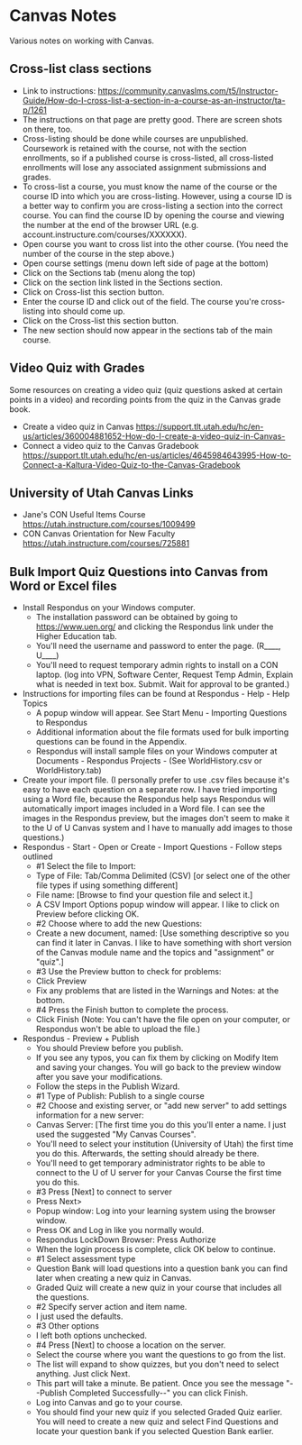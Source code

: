 # Canvas Notes

Various notes on working with Canvas.

## Cross-list class sections

* Link to instructions: https://community.canvaslms.com/t5/Instructor-Guide/How-do-I-cross-list-a-section-in-a-course-as-an-instructor/ta-p/1261
* The instructions on that page are pretty good. There are screen shots on there, too.
* Cross-listing should be done while courses are unpublished. Coursework is retained with the course, not with the section enrollments, so if a published course is cross-listed, all cross-listed enrollments will lose any associated assignment submissions and grades.
* To cross-list a course, you must know the name of the course or the course ID into which you are cross-listing. However, using a course ID is a better way to confirm you are cross-listing a section into the correct course. You can find the course ID by opening the course and viewing the number at the end of the browser URL (e.g. account.instructure.com/courses/XXXXXX).
* Open course you want to cross list into the other course. (You need the number of the course in the step above.)
* Open course settings (menu down left side of page at the bottom)
* Click on the Sections tab (menu along the top)
* Click on the section link listed in the Sections section.
* Click on Cross-list this section button.
* Enter the course ID and click out of the field. The course you're cross-listing into should come up.
* Click on the Cross-list this section button.
* The new section should now appear in the sections tab of the main course.

## Video Quiz with Grades

Some resources on creating a video quiz (quiz questions asked at certain points in a video) and recording points from the quiz in the Canvas grade book.

* Create a video quiz in Canvas https://support.tlt.utah.edu/hc/en-us/articles/360004881652-How-do-I-create-a-video-quiz-in-Canvas-
* Connect a video quiz to the Canvas Gradebook https://support.tlt.utah.edu/hc/en-us/articles/4645984643995-How-to-Connect-a-Kaltura-Video-Quiz-to-the-Canvas-Gradebook

## University of Utah Canvas Links

* Jane's CON Useful Items Course https://utah.instructure.com/courses/1009499
* CON Canvas Orientation for New Faculty https://utah.instructure.com/courses/725881

## Bulk Import Quiz Questions into Canvas from Word or Excel files

* Install Respondus on your Windows computer.
  * The installation password can be obtained by going to https://www.uen.org/ and clicking the Respondus link under the Higher Education tab.
  * You'll need the username and password to enter the page. (R____, U____)
  * You'll need to request temporary admin rights to install on a CON laptop. (log into VPN, Software Center, Request Temp Admin, Explain what is needed in text box. Submit. Wait for approval to be granted.)
* Instructions for importing files can be found at Respondus - Help - Help Topics
  * A popup window will appear. See Start Menu - Importing Questions to Respondus
  * Additional information about the file formats used for bulk importing questions can be found in the Appendix.
  * Respondus will install sample files on your Windows computer at Documents - Respondus Projects - (See WorldHistory.csv or WorldHistory.tab)
* Create your import file. (I personally prefer to use .csv files because it's easy to have each question on a separate row. I have tried importing using a Word file, because the Respondus help says Respondus will automatically import images included in a Word file. I can see the images in the Respondus preview, but the images don't seem to make it to the U of U Canvas system and I have to manually add images to those questions.)
* Respondus - Start - Open or Create - Import Questions - Follow steps outlined
  * #1 Select the file to Import:
  * Type of File: Tab/Comma Delimited (CSV) [or select one of the other file types if using something different]
  * File name: [Browse to find your question file and select it.]
  * A CSV Import Options popup window will appear. I like to click on Preview before clicking OK.
  * #2 Choose where to add the new Questions:
  * Create a new document, named: [Use something descriptive so you can find it later in Canvas. I like to have something with short version of the Canvas module name and the topics and "assignment" or "quiz".]
  * #3 Use the Preview button to check for problems:
  * Click Preview
  * Fix any problems that are listed in the Warnings and Notes: at the bottom.
  * #4 Press the Finish button to complete the process.
  * Click Finish (Note: You can't have the file open on your computer, or Respondus won't be able to upload the file.)
* Respondus - Preview + Publish
  * You should Preview before you publish.
  * If you see any typos, you can fix them by clicking on Modify Item and saving your changes. You will go back to the preview window after you save your modifications.
  * Follow the steps in the Publish Wizard.
  * #1 Type of Publish: Publish to a single course
  * #2 Choose and existing server, or "add new server" to add settings information for a new server:
  * Canvas Server: [The first time you do this you'll enter a name. I just used the suggested "My Canvas Courses".
  * You'll need to select your institution (University of Utah) the first time you do this. Afterwards, the setting should already be there.
  * You'll need to get temporary administrator rights to be able to connect to the U of U server for your Canvas Course the first time you do this.
  * #3 Press [Next] to connect to server
  * Press Next>
  * Popup window: Log into your learning system using the browser window.
  * Press OK and Log in like you normally would.
  * Respondus LockDown Browser: Press Authorize
  * When the login process is complete, click OK below to continue.
  * #1 Select assessment type
  * Question Bank will load questions into a question bank you can find later when creating a new quiz in Canvas.
  * Graded Quiz will create a new quiz in your course that includes all the questions.
  * #2 Specify server action and item name.
  * I just used the defaults.
  * #3 Other options
  * I left both options unchecked.
  * #4 Press [Next] to choose a location on the server.
  * Select the course where you want the questions to go from the list.
  * The list will expand to show quizzes, but you don't need to select anything. Just click Next.
  * This part will take a minute. Be patient. Once you see the message "--Publish Completed Successfully--" you can click Finish.
  * Log into Canvas and go to your course.
  * You should find your new quiz if you selected Graded Quiz earlier. You will need to create a new quiz and select Find Questions and locate your question bank if you selected Question Bank earlier.
